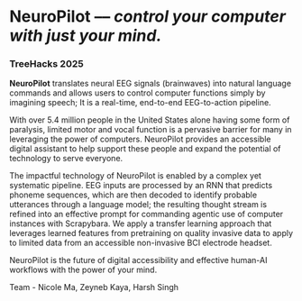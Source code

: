 # NeuroPilot –– *control your computer with just your mind.*
### TreeHacks 2025 

**NeuroPilot** translates neural EEG signals (brainwaves) into natural language commands and allows users to control computer functions simply by imagining speech; It is a real-time, end-to-end EEG-to-action pipeline.

With over 5.4 million people in the United States alone having some form of paralysis, limited motor and vocal function is a pervasive barrier for many in leveraging the power of computers. NeuroPilot provides an accessible digital assistant to help support these people and expand the potential of technology to serve everyone. 

The impactful technology of NeuroPilot is enabled by a complex yet systematic pipeline. EEG inputs are processed by an RNN that predicts phoneme sequences, which are then decoded to identify probable utterances through a language model; the resulting thought stream is refined into an effective prompt for commanding agentic use of computer instances with Scrapybara. We apply a transfer learning approach that leverages learned features from pretraining on quality invasive data to apply to limited data from an accessible non-invasive BCI electrode headset. 

NeuroPilot is the future of digital accessibility and effective human-AI workflows with the power of your mind. 

Team - Nicole Ma, Zeyneb Kaya, Harsh Singh
